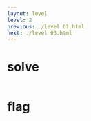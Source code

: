 ```yaml
---
layout: level
level: 2
previous: ./level 01.html
next: ./level 03.html
---
```


# solve
```bash

```

# flag